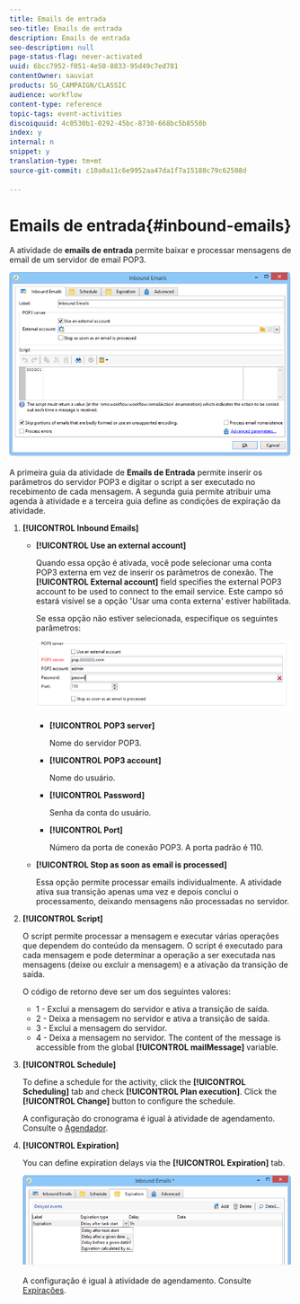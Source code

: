 ```yaml
---
title: Emails de entrada
seo-title: Emails de entrada
description: Emails de entrada
seo-description: null
page-status-flag: never-activated
uuid: 6bcc7952-f051-4e50-8833-95d49c7ed781
contentOwner: sauviat
products: SG_CAMPAIGN/CLASSIC
audience: workflow
content-type: reference
topic-tags: event-activities
discoiquuid: 4c0530b1-0292-45bc-8730-668bc5b8550b
index: y
internal: n
snippet: y
translation-type: tm+mt
source-git-commit: c10a0a11c6e9952aa47da1f7a15188c79c62508d

---
```



# Emails de entrada{#inbound-emails}

A atividade de **emails de entrada** permite baixar e processar mensagens de email de um servidor de email POP3.

![](assets/email_rec_edit_1.png)

A primeira guia da atividade de **Emails de Entrada** permite inserir os parâmetros do servidor POP3 e digitar o script a ser executado no recebimento de cada mensagem. A segunda guia permite atribuir uma agenda à atividade e a terceira guia define as condições de expiração da atividade.

1. **[!UICONTROL Inbound Emails]**

   * **[!UICONTROL Use an external account]**

      Quando essa opção é ativada, você pode selecionar uma conta POP3 externa em vez de inserir os parâmetros de conexão. The **[!UICONTROL External account]** field specifies the external POP3 account to be used to connect to the email service. Este campo só estará visível se a opção &#39;Usar uma conta externa&#39; estiver habilitada.

      Se essa opção não estiver selecionada, especifique os seguintes parâmetros:

      ![](assets/email_rec_edit_1b.png)

      * **[!UICONTROL POP3 server]**

         Nome do servidor POP3.

      * **[!UICONTROL POP3 account]**

         Nome do usuário.

      * **[!UICONTROL Password]**

         Senha da conta do usuário.

      * **[!UICONTROL Port]**

         Número da porta de conexão POP3. A porta padrão é 110.
   * **[!UICONTROL Stop as soon as email is processed]**

      Essa opção permite processar emails individualmente. A atividade ativa sua transição apenas uma vez e depois conclui o processamento, deixando mensagens não processadas no servidor.


1. **[!UICONTROL Script]**

   O script permite processar a mensagem e executar várias operações que dependem do conteúdo da mensagem. O script é executado para cada mensagem e pode determinar a operação a ser executada nas mensagens (deixe ou excluir a mensagem) e a ativação da transição de saída.

   O código de retorno deve ser um dos seguintes valores:

   * 1 - Exclui a mensagem do servidor e ativa a transição de saída.
   * 2 - Deixa a mensagem no servidor e ativa a transição de saída.
   * 3 - Exclui a mensagem do servidor.
   * 4 - Deixa a mensagem no servidor.
   The content of the message is accessible from the global **[!UICONTROL mailMessage]** variable.

1. **[!UICONTROL Schedule]**

   To define a schedule for the activity, click the **[!UICONTROL Scheduling]** tab and check **[!UICONTROL Plan execution]**. Click the **[!UICONTROL Change]** button to configure the schedule.

   A configuração do cronograma é igual à atividade de agendamento. Consulte o [Agendador](../../workflow/using/scheduler.md).

1. **[!UICONTROL Expiration]**

   You can define expiration delays via the **[!UICONTROL Expiration]** tab.

   ![](assets/email_rec_edit_3.png)

   A configuração é igual à atividade de agendamento. Consulte [Expirações](../../workflow/using/executing-a-workflow.md#expirations).

